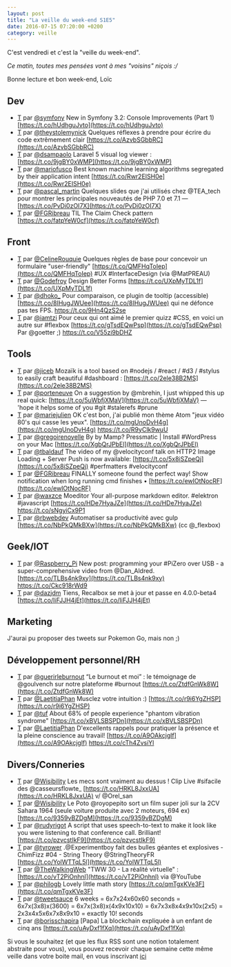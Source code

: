 ```yaml
---
layout: post
title: "La veille du week-end S1E5"
date: 2016-07-15 07:20:00 +0200
category: veille
---
```

C'est vendredi et c'est la "veille du week-end".  

_Ce matin, toutes mes pensées vont à mes "voisins" niçois :/_

Bonne lecture et bon week-end,
Loïc

## Dev

- [T](http://twitter.com/symfony/status/750974779612475393) par [@symfony](https://twitter.com/symfony) New in Symfony 3.2: Console Improvements (Part 1) [https://t.co/hUdhguJvto](https://t.co/hUdhguJvto)
- [T](http://twitter.com/theystolemynick/status/751100777452666880) par [@theystolemynick](https://twitter.com/theystolemynick) Quelques réflexes à prendre pour écrire du code extrêmement clair  [https://t.co/AzvbSGbbRC](https://t.co/AzvbSGbbRC)
- [T](http://twitter.com/dsampaolo/status/751731049059774464) par [@dsampaolo](https://twitter.com/dsampaolo) Laravel 5 visual log viewer : [https://t.co/9jgBY0xWMP](https://t.co/9jgBY0xWMP)
- [T](http://twitter.com/mariofusco/status/751811659010863104) par [@mariofusco](https://twitter.com/mariofusco) Best known machine learning algorithms segregated by their application intent [https://t.co/Rwr2EISH0e](https://t.co/Rwr2EISH0e)
- [T](http://twitter.com/pascal_martin/status/752758676251938816) par [@pascal_martin](https://twitter.com/pascal_martin) Quelques slides que j'ai utilisés chez @TEA_tech pour montrer les principales nouveautés de PHP 7.0 et 7.1 — [https://t.co/PvDi0zOI7X](https://t.co/PvDi0zOI7X)
- [T](http://twitter.com/FGRibreau/status/752807583707197440) par [@FGRibreau](https://twitter.com/FGRibreau) TIL The Claim Check pattern [https://t.co/fatpYeW0cf](https://t.co/fatpYeW0cf)


## Front

- [T](http://twitter.com/CelineRouquie/status/751341811612909568) par [@CelineRouquie](https://twitter.com/CelineRouquie) Quelques règles de base pour concevoir un formulaire "user-friendly" [https://t.co/QMFHqToIep](https://t.co/QMFHqToIep) #UX #InterfaceDesign (via @MatPREAU)
- [T](http://twitter.com/Godefroy/status/752464081706160128) par [@Godefroy](https://twitter.com/Godefroy) Design Better Forms [https://t.co/UXpMyTDL1f](https://t.co/UXpMyTDL1f)
- [T](http://twitter.com/dhoko_/status/751412546037579776) par [@dhoko_](https://twitter.com/dhoko_) Pour comparaison, ce plugin de tooltip (accessible) [https://t.co/8IHugJWUee](https://t.co/8IHugJWUee) qui ne défonce pas tes FPS. https://t.co/9Hn4QzS2se
- [T](http://twitter.com/iamtzi/status/752851184738795520) par [@iamtzi](https://twitter.com/iamtzi) Pour ceux qui ont aimé le premier quizz #CSS, en voici un autre sur #flexbox [https://t.co/gTsdEQwPsp](https://t.co/gTsdEQwPsp) Par @goetter ;) https://t.co/V55zi9bDHZ


## Tools

- [T](http://twitter.com/jiceb/status/750990316912640000) par [@jiceb](https://twitter.com/jiceb) Mozaïk is a tool based on #nodejs / #react / #d3 / #stylus to easily craft beautiful #dashboard : [https://t.co/2ele38B2MS](https://t.co/2ele38B2MS)
- [T](http://twitter.com/porteneuve/status/751051611552772096) par [@porteneuve](https://twitter.com/porteneuve) On a suggestion by @mbrehin, I just whipped this up real quick: [https://t.co/5uWbfjXMaV](https://t.co/5uWbfjXMaV) — 'hope it helps some of you #git #stalerefs #prune
- [T](http://twitter.com/mariejulien/status/751502024286597126) par [@mariejulien](https://twitter.com/mariejulien) OK c'est bon, j'ai publié mon thème Atom "jeux vidéo 80's qui casse les yeux". [https://t.co/mgUnoDvH4g](https://t.co/mgUnoDvH4g) https://t.co/R9yClk9wuU
- [T](http://twitter.com/gregoirenoyelle/status/751671240411131904) par [@gregoirenoyelle](https://twitter.com/gregoirenoyelle) By by Mamp? Pressmatic | Install #WordPress on your Mac [https://t.co/XgbQrJPbEl](https://t.co/XgbQrJPbEl)
- [T](http://twitter.com/tbaldauf/status/751393197318889473) par [@tbaldauf](https://twitter.com/tbaldauf) The video of my @velocityconf talk on HTTP2 Image Loading + Server Push is now available: [https://t.co/5x8iSZpeQj](https://t.co/5x8iSZpeQj) #perfmatters #velocityconf
- [T](http://twitter.com/FGRibreau/status/751825266696151040) par [@FGRibreau](https://twitter.com/FGRibreau) FINALLY someone found the perfect way! Show notification when long running cmd finishes • [https://t.co/ewIOtNocRF](https://t.co/ewIOtNocRF)
- [T](http://twitter.com/waxzce/status/752308714863026177) par [@waxzce](https://twitter.com/waxzce) Moeditor Your all-purpose markdown editor. #elektron #javascript [https://t.co/HDe7HyaJZe](https://t.co/HDe7HyaJZe) https://t.co/sNgyiCx9P1
- [T](http://twitter.com/rbwebdev/status/752838802230611969) par [@rbwebdev](https://twitter.com/rbwebdev) Automatiser sa productivité avec gulp [https://t.co/NbPkQMkBXw](https://t.co/NbPkQMkBXw) (cc @_flexbox)


## Geek/IOT

- [T](http://twitter.com/Raspberry_Pi/status/751382735474733057) par [@Raspberry_Pi](https://twitter.com/Raspberry_Pi) New post: programming your #PiZero over USB - a super-comprehensive video from @Dan_Aldred. [https://t.co/TLBs4nk9xy](https://t.co/TLBs4nk9xy) https://t.co/Ckc918rWd9
- [T](http://twitter.com/dazjdm/status/752479701638254592) par [@dazjdm](https://twitter.com/dazjdm) Tiens, Recalbox se met à jour et passe en 4.0.0-beta4 [https://t.co/IiFJJH4jEt](https://t.co/IiFJJH4jEt)


## Marketing

J'aurai pu proposer des tweets sur Pokemon Go, mais non ;)

## Développement personnel/RH

- [T](http://twitter.com/guerirleburnout/status/751083496630808576) par [@guerirleburnout](https://twitter.com/guerirleburnout) “Le burnout et moi” : le témoignage de @goulvench sur notre plateforme #burnout [https://t.co/ZtdfGnWk8W](https://t.co/ZtdfGnWk8W)
- [T](http://twitter.com/LaetitiaPhan/status/751371278649532417) par [@LaetitiaPhan](https://twitter.com/LaetitiaPhan) Musclez votre intuition :) [https://t.co/r9i6YgZHSP](https://t.co/r9i6YgZHSP)
- [T](http://twitter.com/tuf/status/752140361397628928) par [@tuf](https://twitter.com/tuf) About 68% of people experience "phantom vibration syndrome" [https://t.co/xBVLSBSPDn](https://t.co/xBVLSBSPDn)
- [T](http://twitter.com/LaetitiaPhan/status/752862180459028480) par [@LaetitiaPhan](https://twitter.com/LaetitiaPhan) D'excellents rappels pour pratiquer la présence et la pleine conscience au travail! [https://t.co/A9OAkcjglf](https://t.co/A9OAkcjglf) https://t.co/cTh4ZvsiYl


## Divers/Conneries

- [T](http://twitter.com/Wisibility/status/751006597049114624) par [@Wisibility](https://twitter.com/Wisibility) Les mecs sont vraiment au dessus ! Clip Live #sifacile des @casseursflowte_ [https://t.co/HRKL8JxxUA](https://t.co/HRKL8JxxUA) v/ @Orel_san
- [T](http://twitter.com/Wisibility/status/751030676972040192) par [@Wisibility](https://twitter.com/Wisibility) Le Poto @royopepito sort un film super joli sur la 2CV Sahara 1964 (seule voiture produite avec 2 moteurs, 694 ex) [https://t.co/9359vBZDgM](https://t.co/9359vBZDgM)
- [T](http://twitter.com/rudyrigot/status/751033756337582080) par [@rudyrigot](https://twitter.com/rudyrigot) A script that uses speech-to-text to make it look like you were listening to that conference call. Brilliant! [https://t.co/pzvcstIkF9](https://t.co/pzvcstIkF9)
- [T](http://twitter.com/tyrower/status/751153736588857344) par [@tyrower](https://twitter.com/tyrower) .@Experimentboy fait des bulles géantes et explosives - ChimFizz #04 - String Theory @StringTheoryFR [https://t.co/YolWTTqL5l](https://t.co/YolWTTqL5l)
- [T](http://twitter.com/TheWalkingWeb/status/751381466332991488) par [@TheWalkingWeb](https://twitter.com/TheWalkingWeb) "TWW 30 - La réalité virtuelle" : [https://t.co/vT2PiOnhnl](https://t.co/vT2PiOnhnl) via @YouTube
- [T](http://twitter.com/philogb/status/752355974946492417) par [@philogb](https://twitter.com/philogb) Lovely little math story [https://t.co/qmTgxKVe3F](https://t.co/qmTgxKVe3F)
- [T](http://twitter.com/tweetsauce/status/752203697225072640) par [@tweetsauce](https://twitter.com/tweetsauce) 6 weeks = 6x7x24x60x60 seconds = 6x7x(3x8)x(3600) = 6x7x(3x8)x(4x9x10x10) = 6x7x3x8x4x9x10x(2x5) = 2x3x4x5x6x7x8x9x10 = exactly 10! seconds
- [T](http://twitter.com/borisschapira/status/752533631449563136) par [@borisschapira](https://twitter.com/borisschapira) [Papa] La blockchain expliquée à un enfant de cinq ans [https://t.co/uAyDxf1fXq](https://t.co/uAyDxf1fXq)


Si vous le souhaitez (et que les flux RSS sont une notion totalement abstraite pour vous), vous pouvez recevoir chaque semaine cette même veille dans votre boite mail, en vous inscrivant [ici](/newsletter.html)
